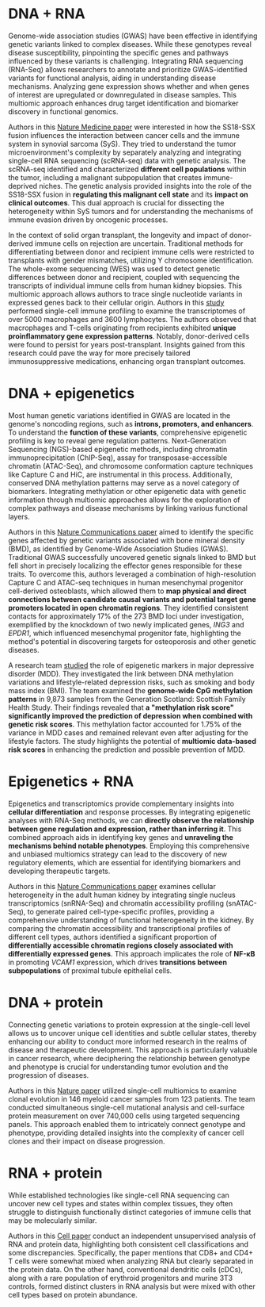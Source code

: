 # DNA + RNA
Genome-wide association studies (GWAS) have been effective in identifying genetic variants linked to complex diseases. While these genotypes reveal disease susceptibility, pinpointing the specific genes and pathways influenced by these variants is challenging. Integrating RNA sequencing (RNA-Seq) allows researchers to annotate and prioritize GWAS-identified variants for functional analysis, aiding in understanding disease mechanisms. Analyzing gene expression shows whether and when genes of interest are upregulated or downregulated in disease samples. This multiomic approach enhances drug target identification and biomarker discovery in functional genomics.

Authors in this [Nature Medicine paper](https://www.nature.com/articles/s41591-020-01212-6) were interested in how the SS18-SSX fusion influences the interaction between cancer cells and the immune system in synovial sarcoma (SyS). They tried to understand the tumor microenvironment's complexity by separately analyzing and integrating single-cell RNA sequencing (scRNA-seq) data with genetic analysis. The scRNA-seq identified and characterized **different cell populations** within the tumor, including a malignant subpopulation that creates immune-deprived niches. The genetic analysis provided insights into the role of the SS18-SSX fusion in **regulating this malignant cell state** and its **impact on clinical outcomes**. This dual approach is crucial for dissecting the heterogeneity within SyS tumors and for understanding the mechanisms of immune evasion driven by oncogenic processes.

In the context of solid organ transplant, the longevity and impact of donor-derived immune cells on rejection are uncertain. Traditional methods for differentiating between donor and recipient immune cells were restricted to transplants with gender mismatches, utilizing Y chromosome identification. The whole-exome sequencing (WES) was used to detect genetic differences between donor and recipient, coupled with sequencing the transcripts of individual immune cells from human kidney biopsies. This multiomic approach allows authors to trace single nucleotide variants in expressed genes back to their cellular origin. Authors in this [study](https://journals.lww.com/jasn/fulltext/2020/09000/harnessing_expressed_single_nucleotide_variation.12.aspx) performed single-cell immune profiling to examine the transcriptomes of over 5000 macrophages and 3600 lymphocytes. The authors observed that macrophages and T-cells originating from recipients exhibited **unique proinflammatory gene expression patterns**. Notably, donor-derived cells were found to persist for years post-transplant. Insights gained from this research could pave the way for more precisely tailored immunosuppressive medications, enhancing organ transplant outcomes.

# DNA + epigenetics 
Most human genetic variations identified in GWAS are located in the genome's noncoding regions, such as **introns, promoters, and enhancers**. To understand the **function of these variants**, comprehensive epigenetic profiling is key to reveal gene regulation patterns. Next-Generation Sequencing (NGS)-based epigenetic methods, including chromatin immunoprecipitation (ChIP-Seq), assay for transposase-accessible chromatin (ATAC-Seq), and chromosome conformation capture techniques like Capture C and HiC, are instrumental in this process. Additionally, conserved DNA methylation patterns may serve as a novel category of biomarkers. Integrating methylation or other epigenetic data with genetic information through multiomic approaches allows for the exploration of complex pathways and disease mechanisms by linking various functional layers.

Authors in this [Nature Communications paper](https://www.nature.com/articles/s41467-019-09302-x) aimed to identify the specific genes affected by genetic variants associated with bone mineral density (BMD), as identified by Genome-Wide Association Studies (GWAS). Traditional GWAS successfully uncovered genetic signals linked to BMD but fell short in precisely localizing the effector genes responsible for these traits. To overcome this, authors leveraged a combination of high-resolution Capture C and ATAC-seq techniques in human mesenchymal progenitor cell-derived osteoblasts, which allowed them to **map physical and direct connections between candidate causal variants and potential target gene promoters located in open chromatin regions**. They identified consistent contacts for approximately 17% of the 273 BMD loci under investigation, exemplified by the knockdown of two newly implicated genes, *ING3* and *EPDR1*, which influenced mesenchymal progenitor fate, highlighting the method's potential in discovering targets for osteoporosis and other genetic diseases​.

A research team [studied](https://www.nature.com/articles/s41380-020-0808-3) the role of epigenetic markers in major depressive disorder (MDD). They investigated the link between DNA methylation variations and lifestyle-related depression risks, such as smoking and body mass index (BMI). The team examined the **genome-wide CpG methylation patterns** in 9,873 samples from the Generation Scotland: Scottish Family Health Study. Their findings revealed that **a "methylation risk score" significantly improved the prediction of depression when combined with genetic risk scores**. This methylation factor accounted for 1.75% of the variance in MDD cases and remained relevant even after adjusting for the lifestyle factors. The study highlights the potential of **multiomic data-based risk scores** in enhancing the prediction and possible prevention of MDD.

# Epigenetics + RNA
Epigenetics and transcriptomics provide complementary insights into **cellular differentiation** and response processes. By integrating epigenetic analyses with RNA-Seq methods, we can **directly observe the relationship between gene regulation and expression, rather than inferring it**. This combined approach aids in identifying key genes and **unraveling the mechanisms behind notable phenotypes**. Employing this comprehensive and unbiased multiomics strategy can lead to the discovery of new regulatory elements, which are essential for identifying biomarkers and developing therapeutic targets.


Authors in this [Nature Communications paper](https://www.nature.com/articles/s41467-021-22368-w) examines cellular heterogeneity in the adult human kidney by integrating single nucleus transcriptomics (snRNA-Seq) and chromatin accessibility profiling (snATAC-Seq), to generate paired cell-type-specific profiles, providing a comprehensive understanding of functional heterogeneity in the kidney. By comparing the chromatin accessibility and transcriptional profiles of different cell types, authors identified a significant proportion of **differentially accessible chromatin regions closely associated with differentially expressed genes**. This approach implicates the role of **NF-κB** in promoting *VCAM1* expression, which drives **transitions between subpopulations** of proximal tubule epithelial cells. 

# DNA + protein
Connecting genetic variations to protein expression at the single-cell level allows us to uncover unique cell identities and subtle cellular states, thereby enhancing our ability to conduct more informed research in the realms of disease and therapeutic development. This approach is particularly valuable in cancer research, where deciphering the relationship between genotype and phenotype is crucial for understanding tumor evolution and the progression of diseases.

Authors in this [Nature paper](https://www.nature.com/articles/s41586-020-2864-x) utilized single-cell multiomics to examine clonal evolution in 146 myeloid cancer samples from 123 patients. The team conducted simultaneous single-cell mutational analysis and cell-surface protein measurement on over 740,000 cells using targeted sequencing panels. This approach enabled them to intricately connect genotype and phenotype, providing detailed insights into the complexity of cancer cell clones and their impact on disease progression.

# RNA + protein
While established technologies like single-cell RNA sequencing can uncover new cell types and states within complex tissues, they often struggle to distinguish functionally distinct categories of immune cells that may be molecularly similar.

Authors in this [Cell paper](https://www.cell.com/cell/fulltext/S0092-8674(21)00583-3) conduct an independent unsupervised analysis of RNA and protein data, highlighting both consistent cell classifications and some discrepancies. Specifically, the paper mentions that CD8+ and CD4+ T cells were somewhat mixed when analyzing RNA but clearly separated in the protein data. On the other hand, conventional dendritic cells (cDCs), along with a rare population of erythroid progenitors and murine 3T3 controls, formed distinct clusters in RNA analysis but were mixed with other cell types based on protein abundance.



